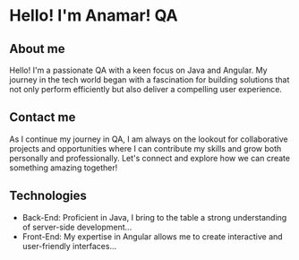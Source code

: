  # Hello! I'm Anamar! QA 
## About me
Hello! I'm a passionate QA
 with a keen focus on Java and Angular. My journey in the tech world began with a fascination for building solutions that not only perform efficiently but also deliver a compelling user experience.
 
 ## Contact me
As I continue my journey in QA, I am always on the lookout for collaborative projects and opportunities where I can contribute my skills and grow both personally and professionally. Let's connect and explore how we can create something amazing together!

## Technologies
- Back-End: Proficient in Java, I bring to the table a strong understanding of server-side development...
- Front-End: My expertise in Angular allows me to create interactive and user-friendly interfaces...
